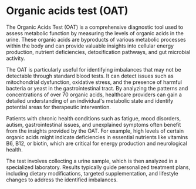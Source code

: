 <!--
source: gpt-40
tags: urine-tests tests 
-->

# Organic acids test (OAT)

The Organic Acids Test (OAT) is a comprehensive diagnostic tool used to assess metabolic function by measuring the levels of organic acids in the urine. These organic acids are byproducts of various metabolic processes within the body and can provide valuable insights into cellular energy production, nutrient deficiencies, detoxification pathways, and gut microbial activity.

The OAT is particularly useful for identifying imbalances that may not be detectable through standard blood tests. It can detect issues such as mitochondrial dysfunction, oxidative stress, and the presence of harmful bacteria or yeast in the gastrointestinal tract. By analyzing the patterns and concentrations of over 70 organic acids, healthcare providers can gain a detailed understanding of an individual's metabolic state and identify potential areas for therapeutic intervention.

Patients with chronic health conditions such as fatigue, mood disorders, autism, gastrointestinal issues, and unexplained symptoms often benefit from the insights provided by the OAT. For example, high levels of certain organic acids might indicate deficiencies in essential nutrients like vitamins B6, B12, or biotin, which are critical for energy production and neurological health.

The test involves collecting a urine sample, which is then analyzed in a specialized laboratory. Results typically guide personalized treatment plans, including dietary modifications, targeted supplementation, and lifestyle changes to address the identified imbalances.
